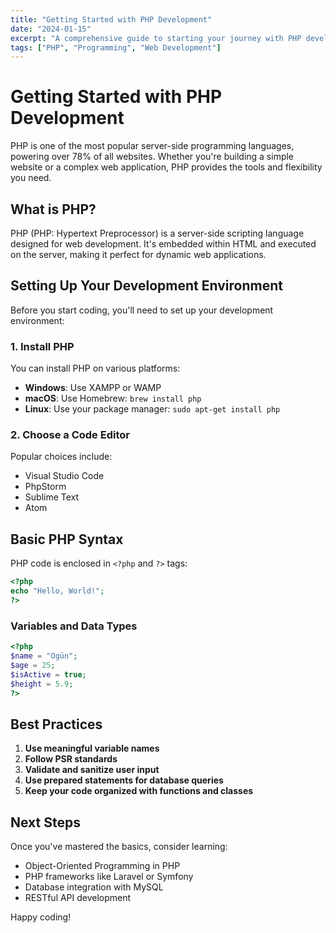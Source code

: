 ```yaml
---
title: "Getting Started with PHP Development"
date: "2024-01-15"
excerpt: "A comprehensive guide to starting your journey with PHP development, covering the basics and best practices."
tags: ["PHP", "Programming", "Web Development"]
---
```


# Getting Started with PHP Development

PHP is one of the most popular server-side programming languages, powering over 78% of all websites. Whether you're building a simple website or a complex web application, PHP provides the tools and flexibility you need.

## What is PHP?

PHP (PHP: Hypertext Preprocessor) is a server-side scripting language designed for web development. It's embedded within HTML and executed on the server, making it perfect for dynamic web applications.

## Setting Up Your Development Environment

Before you start coding, you'll need to set up your development environment:

### 1. Install PHP

You can install PHP on various platforms:

- **Windows**: Use XAMPP or WAMP
- **macOS**: Use Homebrew: `brew install php`
- **Linux**: Use your package manager: `sudo apt-get install php`

### 2. Choose a Code Editor

Popular choices include:
- Visual Studio Code
- PhpStorm
- Sublime Text
- Atom

## Basic PHP Syntax

PHP code is enclosed in `<?php` and `?>` tags:

```php
<?php
echo "Hello, World!";
?>
```

### Variables and Data Types

```php
<?php
$name = "Ogün";
$age = 25;
$isActive = true;
$height = 5.9;
?>
```

## Best Practices

1. **Use meaningful variable names**
2. **Follow PSR standards**
3. **Validate and sanitize user input**
4. **Use prepared statements for database queries**
5. **Keep your code organized with functions and classes**

## Next Steps

Once you've mastered the basics, consider learning:
- Object-Oriented Programming in PHP
- PHP frameworks like Laravel or Symfony
- Database integration with MySQL
- RESTful API development

Happy coding!